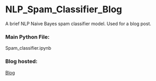 # NLP_Spam_Classifier_Blog
A brief NLP Naive Bayes spam classifier model. Used for a blog post.

### Main Python File:
Spam_classifier.ipynb

### Blog hosted:
[Blog](bloglink)
